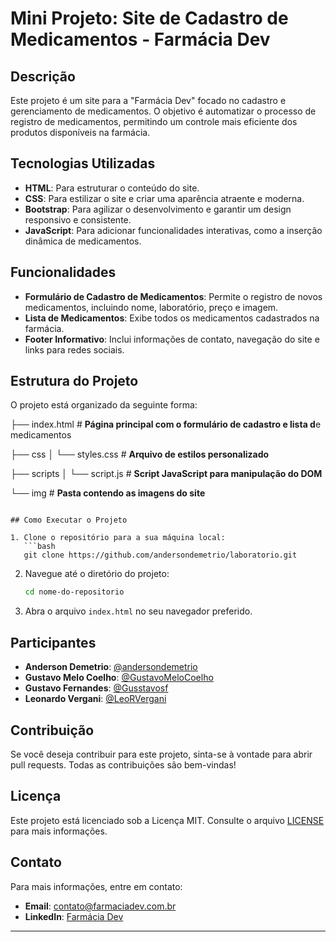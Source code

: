 # Mini Projeto: Site de Cadastro de Medicamentos - Farmácia Dev

## Descrição

Este projeto é um site para a "Farmácia Dev" focado no cadastro e gerenciamento de medicamentos. O objetivo é automatizar o processo de registro de medicamentos, permitindo um controle mais eficiente dos produtos disponíveis na farmácia.

## Tecnologias Utilizadas

- **HTML**: Para estruturar o conteúdo do site.
- **CSS**: Para estilizar o site e criar uma aparência atraente e moderna.
- **Bootstrap**: Para agilizar o desenvolvimento e garantir um design responsivo e consistente.
- **JavaScript**: Para adicionar funcionalidades interativas, como a inserção dinâmica de medicamentos.

## Funcionalidades

- **Formulário de Cadastro de Medicamentos**: Permite o registro de novos medicamentos, incluindo nome, laboratório, preço e imagem.
- **Lista de Medicamentos**: Exibe todos os medicamentos cadastrados na farmácia.
- **Footer Informativo**: Inclui informações de contato, navegação do site e links para redes sociais.

## Estrutura do Projeto

O projeto está organizado da seguinte forma:



├── index.html             # **Página principal com o formulário de cadastro e lista d**e medicamentos

├── css
│   └── styles.css         # **Arquivo de estilos personalizado**

├── scripts
│   └── script.js          # **Script JavaScript para manipulação do DOM**

└── img                    # **Pasta contendo as imagens do site**
```

## Como Executar o Projeto

1. Clone o repositório para a sua máquina local:
   ```bash
   git clone https://github.com/andersondemetrio/laboratorio.git
   ```

2. Navegue até o diretório do projeto:
   ```bash
   cd nome-do-repositorio
   ```

3. Abra o arquivo `index.html` no seu navegador preferido.

## Participantes

- **Anderson Demetrio**: [@andersondemetrio](https://github.com/andersondemetrio)
- **Gustavo Melo Coelho**: [@GustavoMeloCoelho](https://github.com/GustavoMeloCoelho)
- **Gustavo Fernandes**: [@Gusstavosf](https://github.com/Gusstavosf)
- **Leonardo Vergani**: [@LeoRVergani](https://github.com/LeoRVergani)


## Contribuição

Se você deseja contribuir para este projeto, sinta-se à vontade para abrir pull requests. Todas as contribuições são bem-vindas!

## Licença

Este projeto está licenciado sob a Licença MIT. Consulte o arquivo [LICENSE](LICENSE) para mais informações.

## Contato

Para mais informações, entre em contato:
- **Email**: contato@farmaciadev.com.br
- **LinkedIn**: [Farmácia Dev](https://www.linkedin.com/in/farmaciadev)

---
